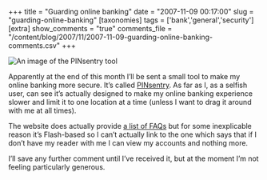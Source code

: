+++
title = "Guarding online banking"
date = "2007-11-09 00:17:00"
slug = "guarding-online-banking"
[taxonomies]
tags = ['bank','general','security']
[extra]
show_comments = "true"
comments_file = "/content/blog/2007/11/2007-11-09-guarding-online-banking-comments.csv"
+++

![An image of the PINsentry tool](http://philwilson.org/blog/2007/11/pinsentry.gif)

Apparently at the end of this month I’ll be sent a small tool to make my online banking more secure. It’s called [PINsentry](http://www.barclays.co.uk/pinsentry/). As far as I, as a selfish user, can see it’s actually designed to make my online banking experience slower and limit it to one location at a time (unless I want to drag it around with me at all times).

The website does actually provide [a list of FAQs](http://www.barclays.co.uk/pinsentry/questions.html) but for some inexplicable reason it’s Flash-based so I can’t actually link to the one which says that if I don’t have my reader with me I can view my accounts and nothing more.

I’ll save any further comment until I’ve received it, but at the moment I’m not feeling particularly generous.
